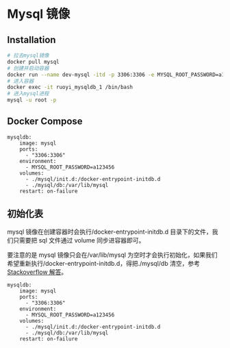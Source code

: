 # Mysql 镜像

## Installation

```sh
# 拉去mysql镜像
docker pull mysql
# 创建并启动容器
docker run --name dev-mysql -itd -p 3306:3306 -e MYSQL_ROOT_PASSWORD=a123456 -v dev-mysql:/etc/mysql/conf.d mysql
# 进入容器
docker exec -it ruoyi_mysqldb_1 /bin/bash
# 进入mysql进程
mysql -u root -p
```

## Docker Compose

```
mysqldb:
    image: mysql
    ports:
      - "3306:3306"
    environment:
      - MYSQL_ROOT_PASSWORD=a123456
    volumes:
      - ./mysql/init.d:/docker-entrypoint-initdb.d
      - ./mysql/db:/var/lib/mysql
    restart: on-failure
```

## 初始化表

mysql 镜像在创建容器时会执行/docker-entrypoint-initdb.d 目录下的文件，我们只需要把 sql 文件通过 volume 同步进容器即可。

要注意的是 mysql 镜像只会在/var/lib/mysql 为空时才会执行初始化，如果我们希望重新执行/docker-entrypoint-initdb.d，得把./mysql/db 清空，参考[Stackoverflow 解答](https://stackoverflow.com/questions/38504257/mysql-scripts-in-docker-entrypoint-initdb-are-not-executed)。

```
mysqldb:
    image: mysql
    ports:
      - "3306:3306"
    environment:
      - MYSQL_ROOT_PASSWORD=a123456
    volumes:
      - ./mysql/init.d:/docker-entrypoint-initdb.d
      - ./mysql/db:/var/lib/mysql
    restart: on-failure
```
